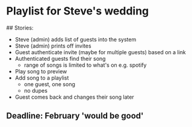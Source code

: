 # Playlist for Steve's wedding

## Stories:
- Steve (admin) adds list of guests into the system
- Steve (admin) prints off invites
- Guest authenticate invite (maybe for multiple guests) based on a link
- Authenticated guests find their song
  - range of songs is limited to what's on <music provider> e.g. spotify
- Play song to preview
- Add song to a playlist
  - one guest, one song
  - no dupes
- Guest comes back and changes their song later

## Deadline: February 'would be good'
